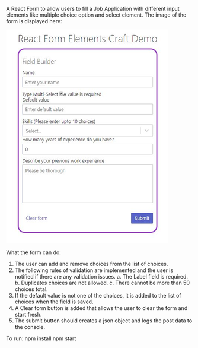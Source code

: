 A React Form to allow users to fill a Job Application with different input elements like multiple choice option and select element. The image of the form is displayed here:

![](FormCapture.JPG)

What the form can do:

1. The user can add and remove choices from the list of choices. 
2. The following rules of validation are implemented and the user is notified if there are any validation issues.
a. The Label field is required.
b. Duplicates choices are not allowed.
c. There cannot be more than 50 choices total.
3. If the default value is not one of the choices, it is added to the list of choices when the field is saved.
4. A Clear form button is added that allows the user to clear the form and start fresh.
5. The submit button should creates a json object and logs the post data to the console. 

To run:
npm install
npm start
